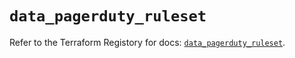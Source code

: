 # `data_pagerduty_ruleset`

Refer to the Terraform Registory for docs: [`data_pagerduty_ruleset`](https://registry.terraform.io/providers/pagerduty/pagerduty/2.14.3/docs/data-sources/ruleset).
